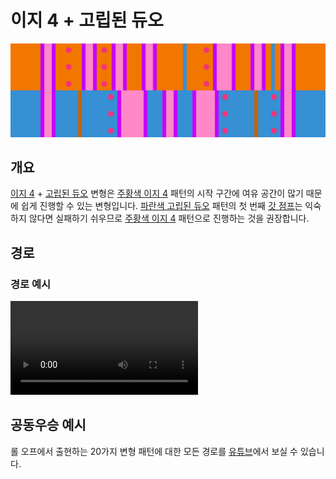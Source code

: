 # 이지 4 + 고립된 듀오

![Easy 4 + Isolated Duo](../images/variations/easy-4-isolated-duo.jpg)

## 개요

[이지 4](../rolls/easy-4.md#주황색-롤) + [고립된 듀오](../rolls/isolated-duo.md#파란색-롤) 변형은 [주황색 이지 4](../rolls/easy-4.md#주황색-롤) 패턴의 시작 구간에 여유 공간이 많기 때문에 쉽게 진행할 수 있는 변형입니다. [파란색 고립된 듀오](../rolls/isolated-duo.md#파란색-롤) 패턴의 첫 번째 [갓 점프](../advanced/isolated-duo-god-jumps.md)는 익숙하지 않다면 실패하기 쉬우므로 [주황색 이지 4](../rolls/easy-4.md#주황색-롤) 패턴으로 진행하는 것을 권장합니다.

## 경로

### 경로 예시

<video controls>
  <source src="../../images/variations/easy-4-isolated-duo-standard-path.mp4" type="video/mp4">
</video>

## 공동우승 예시

롤 오프에서 출현하는 20가지 변형 패턴에 대한 모든 경로를 [유튜브](https://www.youtube.com/playlist?list=PLG_QNSp9ZgJLWYSNl4vY26VJCZeOQHO1F)에서 보실 수 있습니다.
